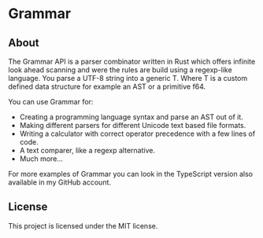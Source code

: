 Grammar
=======

About
-----
The Grammar API is a parser combinator written in Rust which offers infinite look ahead scanning and were the rules are build using a regexp-like language.
You parse a UTF-8 string into a generic T. Where T is a custom defined data structure for example an AST or a primitive f64. 

You can use Grammar for:
* Creating a programming language syntax and parse an AST out of it.
* Making different parsers for different Unicode text based file formats.
* Writing a calculator with correct operator precedence with a few lines of code.
* A text comparer, like a regexp alternative.
* Much more...

For more examples of Grammar you can look in the TypeScript version also available in my GitHub account.

License
-------
This project is licensed under the MIT license.